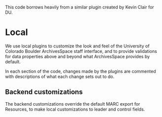 This code borrows heavily from a similar plugin created by Kevin Clair for DU.


# Local

We use local plugins to customize the look and feel of the University of Colorado Boulder ArchivesSpace staff interface, and to provide validations for data properties above and beyond what ArchivesSpace provides by default.

In each section of the code, changes made by the plugins are commented with descriptions of what each change sets out to do.

## Backend customizations

The backend customizations override the default MARC export for Resources, to make local customizations to leader and control fields.

